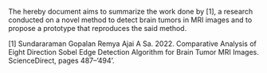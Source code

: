 The hereby document aims to summarize the work done by [1], a research conducted on a novel method to detect brain tumors in MRI images and to propose a prototype that reproduces the said method.

[1] Sundararaman Gopalan Remya Ajai A Sa. 2022. Comparative Analysis of Eight Direction Sobel Edge Detection Algorithm for Brain Tumor MRI Images. ScienceDirect, pages 487–’494’.
